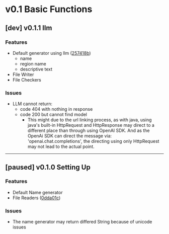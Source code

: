 # v0.1 Basic Functions

## [dev] v0.1.1 llm

### Features

* Default generator using
  llm ([257418b](https://github.com/Scorpio4938/scribe/commit/257418be0c91d51e115ee8d5462c7d55f027eb18))
    * name
    * region name
    * descriptive text
* File Writer
* File Checkers

### Issues

* LLM cannot return:
    * code 404 with nothing in response
    * code 200 but cannot find model
        * This might due to the url linking process, as with java, using java's built-in HttpRequest and HttpResponse
          may direct to a different place than through using OpenAI SDK. And as the OpenAi SDK can direct the message
          via: 'openai.chat.completions', the directing using only HttpRequest may not lead to the actual point.

---

## [paused] v0.1.0 Setting Up

### Features

* Default Name generator
* File Readers ([0dda01c](https://github.com/Scorpio4938/scribe/commit/0dda01c4f3eb55d1878ccf1aa33a58e4afe20ba4))

### Issues

* The name generator may return differed String because of unicode issues